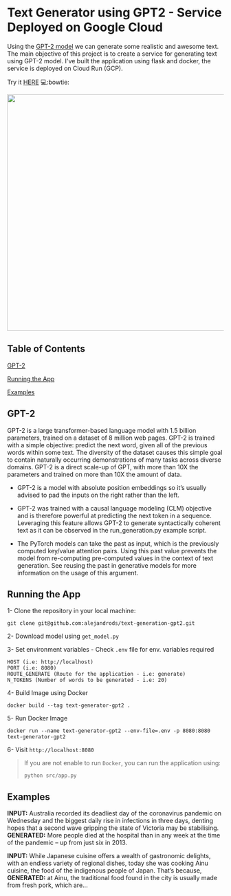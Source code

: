# Text Generator using GPT2 - Service Deployed on Google Cloud

Using the [GPT-2 model](https://huggingface.co/transformers/model_doc/gpt2.html) we can generate some realistic and awesome text.
The main objective of this project is to create a service for generating text using GPT-2 model. I've built the application using flask and docker, the service is deployed on Cloud Run (GCP).

Try it [HERE](https://text-generator-gpt2-app-6q7gvhilqq-lz.a.run.app/) :computer::bowtie:

<center><img src="https://github.com/alejandrods/text-generation-gpt2/blob/master/images/ex1.png" width="550"></center>

## Table of Contents  

[GPT-2](#gpt2)

[Running the App](#Deploy)  

[Examples](#Examples)  

<a name="gpt2"></a>
## GPT-2
GPT-2 is a large transformer-based language model with 1.5 billion parameters, trained on a dataset of 8 million web pages. GPT-2 is trained with a simple objective: predict the next word, given all of the previous words within some text. The diversity of the dataset causes this simple goal to contain naturally occurring demonstrations of many tasks across diverse domains. GPT-2 is a direct scale-up of GPT, with more than 10X the parameters and trained on more than 10X the amount of data.

- GPT-2 is a model with absolute position embeddings so it’s usually advised to pad the inputs on the right rather than the left.

- GPT-2 was trained with a causal language modeling (CLM) objective and is therefore powerful at predicting the next token in a sequence. Leveraging this feature allows GPT-2 to generate syntactically coherent text as it can be observed in the run_generation.py example script.

- The PyTorch models can take the past as input, which is the previously computed key/value attention pairs. Using this past value prevents the model from re-computing pre-computed values in the context of text generation. See reusing the past in generative models for more information on the usage of this argument.

<a name="Deploy"></a>
## Running the App

1- Clone the repository in your local machine:
```
git clone git@github.com:alejandrods/text-generation-gpt2.git
```

2- Download model using `get_model.py`

3- Set environment variables - Check `.env` file for env. variables required
```
HOST (i.e: http://localhost)
PORT (i.e: 8080)
ROUTE_GENERATE (Route for the application - i.e: generate)
N_TOKENS (Number of words to be generated - i.e: 20)
```

4- Build Image using Docker
```
docker build --tag text-generator-gpt2 .
```

5- Run Docker Image
```
docker run --name text-generator-gpt2 --env-file=.env -p 8080:8080 text-generator-gpt2
```

6- Visit `http://localhost:8080`


>If you are not enable to run `Docker`, you can run the application using:
>```
>python src/app.py
>```


<a name="Examples"></a>
## Examples
**INPUT:** Australia recorded its deadliest day of the coronavirus pandemic on Wednesday and the biggest daily rise in infections in three days, denting hopes that a second wave gripping the state of Victoria may be stabilising. 
**GENERATED:** More people died at the hospital than in any week at the time of the pandemic – up from just six in 2013.

**INPUT:** While Japanese cuisine offers a wealth of gastronomic delights, with an endless variety of regional dishes, today she was cooking Ainu cuisine, the food of the indigenous people of Japan. That’s because,  
**GENERATED:** at Ainu, the traditional food found in the city is usually made from fresh pork, which are...
